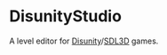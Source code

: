 # DisunityStudio
A level editor for [Disunity](https://github.com/fordcars/Disunity)/[SDL3D](https://github.com/fordcars/SDL3D) games.
